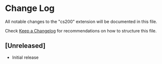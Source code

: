 # Change Log

All notable changes to the "cs200" extension will be documented in this file.

Check [Keep a Changelog](http://keepachangelog.com/) for recommendations on how to structure this file.

## [Unreleased]

- Initial release
